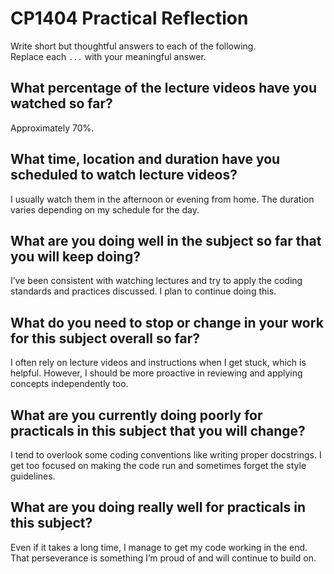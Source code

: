 # CP1404 Practical Reflection

Write short but thoughtful answers to each of the following.  
Replace each `...` with your meaningful answer.

## What percentage of the lecture videos have you watched so far?

Approximately 70%.

## What time, location and duration have you scheduled to watch lecture videos?

I usually watch them in the afternoon or evening from home. The duration varies depending on my schedule for the day.

## What are you doing well in the subject so far that you will keep doing?


I’ve been consistent with watching lectures and try to apply the coding standards and practices discussed. I plan to continue doing this.
## What do you need to stop or change in your work for this subject overall so far?

I often rely on lecture videos and instructions when I get stuck, which is helpful. However, I should be more proactive in reviewing and applying concepts independently too.

## What are you currently doing poorly for practicals in this subject that you will change?

I tend to overlook some coding conventions like writing proper docstrings. I get too focused on making the code run and sometimes forget the style guidelines.
## What are you doing really well for practicals in this subject?

Even if it takes a long time, I manage to get my code working in the end. That perseverance is something I’m proud of and will continue to build on.


